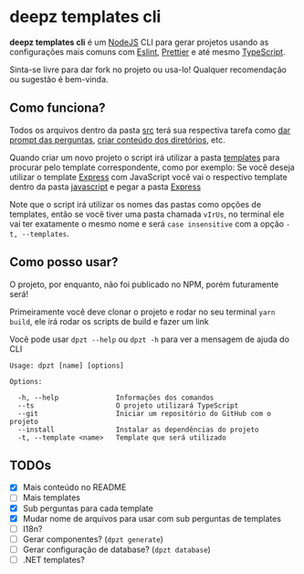 # deepz templates cli
**deepz templates cli** é um [NodeJS](https://nodejs.org) CLI para gerar projetos usando as configurações mais comuns com [Eslint](https://eslint.org), [Prettier](https://prettier.io) e até mesmo [TypeScript](https://www.typescriptlang.org). 

Sinta-se livre para dar fork no projeto ou usa-lo! Qualquer recomendação ou sugestão é bem-vinda.

## Como funciona?
Todos os arquivos dentro da pasta [src](src) terá sua respectiva tarefa como [dar prompt das perguntas](src/prompt.ts), [criar conteúdo dos diretórios](src/createDirectoryContents.ts), etc.

Quando criar um novo projeto o script irá utilizar a pasta [templates](src/templates/) para procurar pelo template correspondente, como por exemplo: Se você deseja utilizar o template [Express](https://expressjs.com) com JavaScript você vai o respectivo template dentro da pasta [javascript](src/templates/javascript/) e pegar a pasta [Express](src/templates/javascript/Express/)

Note que o script irá utilizar os nomes das pastas como opções de templates, então se você tiver uma pasta chamada `vIrUs`, no terminal ele vai ter exatamente o mesmo nome e será `case insensitive` com a opção `-t, --templates`.

## Como posso usar?
O projeto, por enquanto, não foi publicado no NPM, porém futuramente será!

Primeiramente você deve clonar o projeto e rodar no seu terminal `yarn build`, ele irá rodar os scripts de build e fazer um link

Você pode usar `dpzt --help` ou `dpzt -h` para ver a mensagem de ajuda do CLI
```
Usage: dpzt [name] [options]

Options:

  -h, --help              Informações dos comandos
  --ts                    O projeto utilizará TypeScript
  --git                   Iniciar um repositório do GitHub com o projeto
  --install               Instalar as dependências do projeto
  -t, --template <name>   Template que será utilizado
```

## TODOs
- [x] Mais conteúdo no README
- [ ] Mais templates
- [x] Sub perguntas para cada template
- [x] Mudar nome de arquivos para usar com sub perguntas de templates
- [ ] I18n?
- [ ] Gerar componentes? (`dpzt generate`)
- [ ] Gerar configuração de database? (`dpzt database`)
- [ ] .NET templates?
